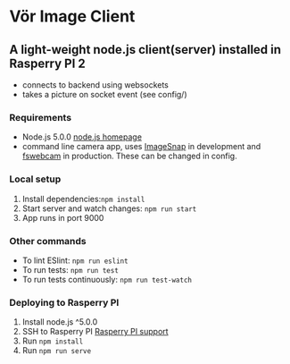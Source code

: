 # Vör Image Client

## A light-weight node.js client(server) installed in Rasperry PI 2 
- connects to backend using websockets
- takes a picture on socket event (see config/)

### Requirements
- Node.js 5.0.0 [node.js homepage](https://nodejs.org/en/)
- command line camera app, uses [ImageSnap](http://iharder.sourceforge.net/current/macosx/imagesnap/) in development and 
[fswebcam](http://manpages.ubuntu.com/manpages/lucid/man1/fswebcam.1.html) in production. These can be changed in config. 

### Local setup
1. Install dependencies:```npm install```
2. Start server and watch changes: ```npm run start```
3. App runs in port 9000

### Other commands
- To lint ESlint: ```npm run eslint```
- To run tests: ```npm run test```
- To run tests continuously: ```npm run test-watch```

### Deploying to Rasperry PI
1. Install node.js ^5.0.0
2. SSH to Rasperry PI [Rasperry PI support](https://www.raspberrypi.org/documentation/remote-access/ssh/)
3. Run ```npm install```
4. Run ```npm run serve```
